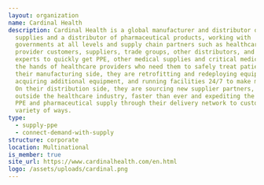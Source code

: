 ```yaml
---
layout: organization
name: Cardinal Health
description: Cardinal Health is a global manufacturer and distributor of medical
  supplies and a distributor of pharmaceutical products, working with
  governments at all levels and supply chain partners such as healthcare
  provider customers, suppliers, trade groups, other distributors, and leading
  experts to quickly get PPE, other medical supplies and critical medicines into
  the hands of healthcare providers who need them to safely treat patients. On
  their manufacturing side, they are retrofitting and redeploying equipment,
  acquiring additional equipment, and running facilities 24/7 to make more PPE.
  On their distribution side, they are sourcing new supplier partners, including
  outside the healthcare industry, faster than ever and expediting the flow of
  PPE and pharmaceutical supply through their delivery network to customers in a
  variety of ways.
type:
  - supply-ppe
  - connect-demand-with-supply
structure: corporate
location: Multinational
is_member: true
site_url: https://www.cardinalhealth.com/en.html
logo: /assets/uploads/cardinal.png
---
```

